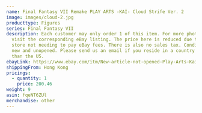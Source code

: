 ```yaml
---
name: Final Fantasy VII Remake PLAY ARTS -KAI- Cloud Strife Ver. 2
image: images/cloud-2.jpg
producttype: Figures
series: Final Fantasy VII
description: Each customer may only order 1 of this item. For more photos please
  visit the corresponding eBay listing. The price here is reduced due to our
  store not needing to pay eBay fees. There is also no sales tax. Condition is
  new and unopened. Please send us an email if you reside in a country other
  than the US.
ebayLink: https://www.ebay.com/itm/New-article-not-opened-Play-Arts-Kai-FF7-cloud-remake-version/164194135270?hash=item263abbace6:g:qu0AAOSwLN5euPi4
shippingFrom: Hong Kong
pricings:
  - quantity: 1
    price: 200.46
weight: 9
asin: fqeNT6ZUl
merchandise: other
---
```

